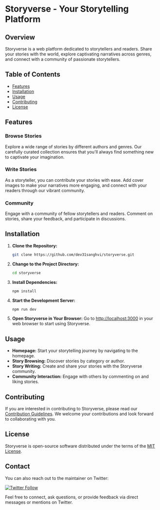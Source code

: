 
# Storyverse - Your Storytelling Platform

## Overview

Storyverse is a web platform dedicated to storytellers and readers. Share your stories with the world, explore captivating narratives across genres, and connect with a community of passionate storytellers.

## Table of Contents

- [Features](#features)
- [Installation](#installation)
- [Usage](#usage)
- [Contributing](#Contributing)
- [License](#license)

## Features

### Browse Stories

Explore a wide range of stories by different authors and genres. Our carefully curated collection ensures that you'll always find something new to captivate your imagination.

### Write Stories

As a storyteller, you can contribute your stories with ease. Add cover images to make your narratives more engaging, and connect with your readers through our vibrant community.

### Community

Engage with a community of fellow storytellers and readers. Comment on stories, share your feedback, and participate in discussions.

## Installation

1. **Clone the Repository:**
   ```bash
   git clone https://github.com/dev31sanghvi/storyverse.git
   ```

2. **Change to the Project Directory:**
   ```bash
   cd storyverse
   ```

3. **Install Dependencies:**
   ```bash
   npm install
   ```

4. **Start the Development Server:**
   ```bash
   npm run dev
   ```

5. **Open Storyverse in Your Browser:**
   Go to [http://localhost:3000](http://localhost:3000) in your web browser to start using Storyverse.

## Usage

- **Homepage:** Start your storytelling journey by navigating to the homepage.
- **Story Browsing:** Discover stories by category or author.
- **Story Writing:** Create and share your stories with the Storyverse community.
- **Community Interaction:** Engage with others by commenting on and liking stories.
  
## Contributing

If you are interested in contributing to Storyverse, please read our [Contribution Guidelines](CONTRIBUTING.md). We welcome your contributions and look forward to collaborating with you.

## License

Storyverse is open-source software distributed under the terms of the [MIT License](LICENSE).

## Contact

You can also reach out to the maintainer on Twitter:

[![Twitter Follow](https://img.shields.io/twitter/follow/DevSanghvi13?label=Follow%20%40DevSanghvi13&style=social)](https://twitter.com/DevSanghvi13)

Feel free to connect, ask questions, or provide feedback via direct messages or mentions on Twitter.


